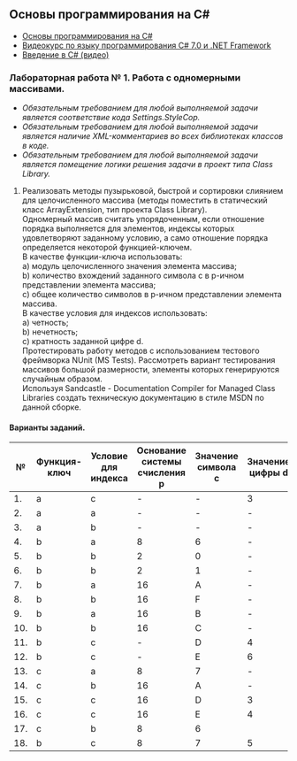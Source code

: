 ## Основы программирования на C#

- [Основы программирования на С#](https://metanit.com/sharp/tutorial/1.5.php)
- [Видеокурс по языку программирования C# 7.0 и .NET Framework](https://www.youtube.com/playlist?list=PLL-k0Ff5RfqXGhAooRkUpzMLd6_Fpr13I)
- [ Введение в C# (видео)](https://stepik.org/lesson/59952/step/1?unit=37389)


### Лабораторная работа № 1. Работа с одномерными массивами.

- *Обязательным требованием для любой выполняемой задачи является соответствие кода Settings.StyleCop.*
- *Обязательным требованием для любой выполняемой задачи является наличие XML-комментариев  во всех библиотеках классов в коде.*
- *Обязательным требованием для любой выполняемой задачи является помещение логики решения задачи в проект типа  Class Library.*

1. Реализовать методы пузырьковой, быстрой и сортировки слиянием для целочисленного массива (методы поместить в статический класс ArrayExtension, тип проекта Class Library).            
	Одномерный массив считать упорядоченным, если отношение порядка выполняется для элементов, индексы которых удовлетворяют заданному условию,  а само отношение порядка определяется некоторой функцией-ключем.       
	В качестве функции-ключа использовать:   
		a) модуль целочисленного значения элемента массива;  
		b) количество вхождений заданного символа c в p-ичном представлении элемента массива;   
		c) общее количество символов в p-ичном представлении элемента массива.   
   В качестве условия для индексов использовать:   
       a) четность;   
		b) нечетность;   
		c) кратность заданной цифре d.  
   Протестировать работу методов с использованием тестового фреймворка NUnit (MS Tests). Рассмотреть вариант тестирования массивов большой размерности, элементы которых генерируются случайным образом.    
   Используя Sandcastle - Documentation Compiler for Managed Class Libraries создать техническую документацию в стиле MSDN по данной сборке. 

#### Варианты заданий.

| №	| Функция-ключ |	Условие для индекса	| Основание системы счисления p |	 Значение символа c | Значение цифры d |
| -------- | -------- | --------| --------|  -------- |  -------- |   
| 1. | a | c | - | - |	3 |
| 2. | a | a	| -	 | - |	- |
| 3.|	a | b	| - |	- |	- |
| 4. |	b | a	| 8 |	6 |	- |
| 5. |	b | b	| 2 |	0 |	- |
| 6. |	 b	| b	 |2 |	1 |	- |
| 7. |	b |	a |	16 |	A |	-|
| 8. |	b |	b |	16 |	F|	-|
| 9. |	b |	 a	 | 16 |	B  |	 -|
| 10. | b |	 b | 16|	 C	| - |
| 11. |	 b|	 c|	- |	D |	4 |
| 12.	| b	| c|	- |	 E|	 6|
|  13.| 	 c|	a|	8 |	7 	|- |
| 14.	| c	| b|	16| 	A |	 -|
|  15.| 	 c |	 c|	16	|D 	|3 |
| 16.|	 c	| c |	16 |	E	| 4|
| 17. |	 c|	 b|	8	|6 	||- |
|18. |	b 	| c|	8|	7| 	5 |
